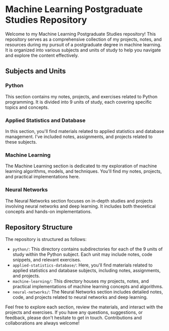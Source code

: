 # Machine Learning Postgraduate Studies Repository

Welcome to my Machine Learning Postgraduate Studies repository! This repository serves as a comprehensive collection of my projects, notes, and resources during my pursuit of a postgraduate degree in machine learning. It is organized into various subjects and units of study to help you navigate and explore the content effectively.

## Subjects and Units

### Python

This section contains my notes, projects, and exercises related to Python programming. It is divided into 9 units of study, each covering specific topics and concepts.

### Applied Statistics and Database

In this section, you'll find materials related to applied statistics and database management. I've included notes, assignments, and projects related to these subjects.

### Machine Learning

The Machine Learning section is dedicated to my exploration of machine learning algorithms, models, and techniques. You'll find my notes, projects, and practical implementations here.

### Neural Networks

The Neural Networks section focuses on in-depth studies and projects involving neural networks and deep learning. It includes both theoretical concepts and hands-on implementations.

## Repository Structure

The repository is structured as follows:

- `python/`: This directory contains subdirectories for each of the 9 units of study within the Python subject. Each unit may include notes, code snippets, and relevant exercises.
- `applied-statistics-database/`: Here, you'll find materials related to applied statistics and database subjects, including notes, assignments, and projects.
- `machine-learning/`: This directory houses my projects, notes, and practical implementations of machine learning concepts and algorithms.
- `neural-networks/`: The Neural Networks section includes detailed notes, code, and projects related to neural networks and deep learning.

Feel free to explore each section, review the materials, and interact with the projects and exercises. If you have any questions, suggestions, or feedback, please don't hesitate to get in touch. Contributions and collaborations are always welcome!
